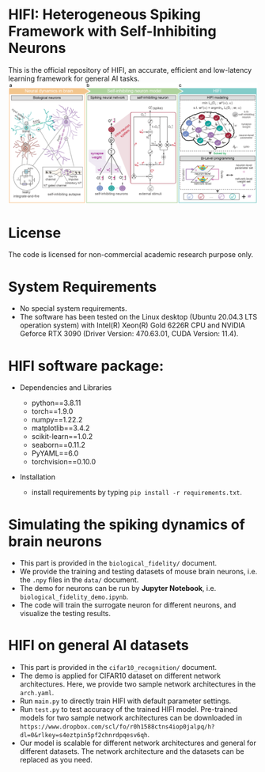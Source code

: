 # HIFI: Heterogeneous Spiking Framework with Self-Inhibiting Neurons
This is the official repository of HIFI, an accurate, efficient and low-latency learning framework for general AI tasks.
![image](https://github.com/bo-wang-up/HIFI/blob/master/Overview%20of%20HIFI/overview.png)
# License
The code is licensed for non-commercial academic research purpose only.
# System Requirements
 * No special system requirements.
 * The software has been tested on the Linux desktop (Ubuntu 20.04.3 LTS operation system) with Intel(R) Xeon(R) Gold 6226R CPU and NVIDIA Geforce RTX 3090 (Driver Version: 470.63.01, CUDA Version: 11.4).
# HIFI software package:
 * Dependencies and Libraries
   - python==3.8.11
   - torch==1.9.0
   - numpy==1.22.2
   - matplotlib==3.4.2
   - scikit-learn==1.0.2
   - seaborn==0.11.2
   - PyYAML==6.0
   - torchvision==0.10.0

 * Installation
   - install requirements by typing `pip install -r requirements.txt`.
# Simulating the spiking dynamics of brain neurons
   * This part is provided in the `biological_fidelity/` document.
   * We provide the training and testing datasets of mouse brain neurons, i.e. the `.npy` files in the `data/` document.
   * The demo for neurons can be run by **Jupyter Notebook**, i.e. `biological_fidelity_demo.ipynb`.
   * The code will train the surrogate neuron for different neurons, and visualize the testing results.
#  HIFI on general AI datasets
   * This part is provided in the `cifar10_recognition/` document.
   * The demo is applied for CIFAR10 dataset on different network architectures. Here, we provide two sample network architectures in the `arch.yaml`.
   * Run `main.py` to directly train HIFI with default parameter settings. 
   * Run `test.py` to test accuracy of the trained HIFI model. Pre-trained models for two sample network architectures can be downloaded in `https://www.dropbox.com/scl/fo/r0h1588ctns4iop0jalpq/h?dl=0&rlkey=s4eztpin5pf2chnrdpqesv6qh`.
   * Our model is scalable for different network architectures and general for different datasets. The network architecture and the datasets can be replaced as you need.
